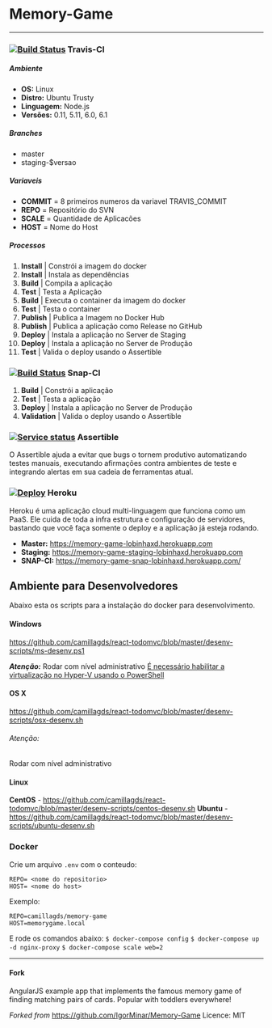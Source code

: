 # Memory-Game
--------------

### [![Build Status](https://travis-ci.org/camillagds/Memory-Game.svg?branch=master)](https://travis-ci.org/camillagds/Memory-Game) Travis-CI 

##### Ambiente
* __OS:__ Linux
* __Distro:__ Ubuntu Trusty
* __Linguagem:__ Node.js
* __Versões:__ 0.11, 5.11, 6.0, 6.1

##### Branches
* master
* staging-$versao

##### Variaveis
* __COMMIT__ = 8 primeiros numeros da variavel TRAVIS_COMMIT
* __REPO__ = Repositório do SVN
* __SCALE__ = Quantidade de Aplicacões
* __HOST__ = Nome do Host

##### Processos
1. **Install** | Constrói a imagem do docker
2. **Install** | Instala as dependências
3. **Build** | Compila a aplicação
4. **Test** | Testa a Aplicação
5. **Build** | Executa o container da imagem do docker
6. **Test** | Testa o container
7. **Publish** | Publica a Imagem no Docker Hub
8. **Publish** | Publica a aplicação como Release no GitHub
9. **Deploy** | Instala a aplicação no Server de Staging
10. **Deploy** | Instala a aplicação no Server de Produção
11. **Test** | Valida o deploy usando o Assertible

### [![Build Status](https://app.snap-ci.com/camillagds/Memory-Game/branch/master/build_image)](https://app.snap-ci.com/camillagds/Memory-Game/branch/master) Snap-CI

1. **Build** | Constrói a aplicação
2. **Test** | Testa a aplicação
3. **Deploy** | Instala a aplicação no Server de Produção
4. **Validation** | Valida o deploy usando o Assertible

### [![Service status](https://assertible.com/apis/b0dac860-6210-494f-97fa-8cd85fea940f/status?api_token=Yfn9z5660h7i1B6I)](https://assertible.com/dashboard#/services/b0dac860-6210-494f-97fa-8cd85fea940f) Assertible

O Assertible ajuda a evitar que bugs o tornem produtivo automatizando testes manuais, executando afirmações contra ambientes de teste e integrando alertas em sua cadeia de ferramentas atual.

### [![Deploy](https://www.herokucdn.com/deploy/button.svg)](https://heroku.com/deploy) Heroku

Heroku é uma aplicação cloud multi-linguagem que funciona como um PaaS. Ele cuida de toda a infra estrutura e configuração de servidores, bastando que você faça somente o deploy e a aplicação já esteja rodando. 

* __Master:__ https://memory-game-lobinhaxd.herokuapp.com
* __Staging:__ https://memory-game-staging-lobinhaxd.herokuapp.com
* __SNAP-CI:__ https://memory-game-snap-lobinhaxd.herokuapp.com/

## Ambiente para Desenvolvedores
Abaixo esta os scripts para a instalação do docker para desenvolvimento.
#### Windows
https://github.com/camillagds/react-todomvc/blob/master/desenv-scripts/ms-desenv.ps1

__*Atenção:*__
Rodar com nível administrativo
 [É necessário habilitar a virtualização no Hyper-V usando o PowerShell](https://docs.microsoft.com/en-us/virtualization/hyper-v-on-windows/quick-start/enable-hyper-venable-virtualization-in-hyper-v)
#### OS X
https://github.com/camillagds/react-todomvc/blob/master/desenv-scripts/osx-desenv.sh
###### Atenção: 
Rodar com nível administrativo
#### Linux
__CentOS__ - https://github.com/camillagds/react-todomvc/blob/master/desenv-scripts/centos-desenv.sh
__Ubuntu__ - https://github.com/camillagds/react-todomvc/blob/master/desenv-scripts/ubuntu-desenv.sh
### Docker

Crie um arquivo `.env` com o conteudo:
```
REPO= <nome do repositorio>
HOST= <nome do host>
```
Exemplo:
```
REPO=camillagds/memory-game
HOST=memorygame.local
```
E rode os comandos abaixo:
`$ docker-compose config`
`$ docker-compose up -d nginx-proxy`
`$ docker-compose scale web=2`

-------
#### Fork
AngularJS example app that implements the famous memory game of finding matching pairs of cards.  Popular with toddlers everywhere!

*Forked from* https://github.com/IgorMinar/Memory-Game
Licence: MIT

